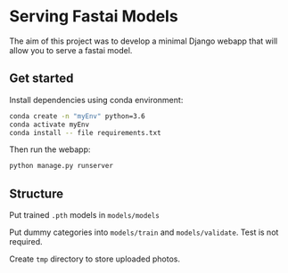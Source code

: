 # Serving Fastai Models

The aim of this project was to develop a minimal Django webapp that will allow you to serve a fastai model.

## Get started

Install dependencies using conda environment:

```sh
conda create -n "myEnv" python=3.6
conda activate myEnv
conda install -- file requirements.txt
```

Then run the webapp:

```sh
python manage.py runserver
```

## Structure

Put trained `.pth` models in `models/models`

Put dummy categories into `models/train` and `models/validate`. Test is not required.

Create `tmp` directory to store uploaded photos.